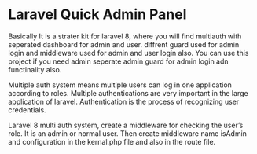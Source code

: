 # Laravel Quick Admin Panel 
Basically It is a strater kit for laravel 8, where you will find multiauth with seperated dashboard for admin and user. diffrent guard used for admin login and middleware used for admin and user login also. You can use this project if you need admin seperate admin guard for admin login adn functinality also. 

Multiple auth system means multiple users can log in one application according to roles. Multiple authentications are very important in the large application of laravel. Authentication is the process of recognizing user credentials.

Laravel 8 multi auth system, create a middleware for checking the user’s role. It is an admin or normal user. Then create middleware name isAdmin and configuration in the kernal.php file and also in the route file.

